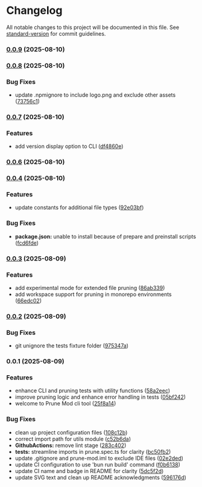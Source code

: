 # Changelog

All notable changes to this project will be documented in this file. See [standard-version](https://github.com/conventional-changelog/standard-version) for commit guidelines.

### [0.0.9](https://github.com/ali-master/prune-mod/compare/v0.0.8...v0.0.9) (2025-08-10)

### [0.0.8](https://github.com/ali-master/prune-mod/compare/v0.0.7...v0.0.8) (2025-08-10)


### Bug Fixes

* update .npmignore to include logo.png and exclude other assets ([73756c1](https://github.com/ali-master/prune-mod/commit/73756c1504a117103f709ec6ab173379fa6353aa))

### [0.0.7](https://github.com/ali-master/prune-mod/compare/v0.0.6...v0.0.7) (2025-08-10)


### Features

* add version display option to CLI ([df4860e](https://github.com/ali-master/prune-mod/commit/df4860ea094ee7ba572062e26e7e8aa89693404c))

### [0.0.6](https://github.com/ali-master/prune-mod/compare/v0.0.4...v0.0.6) (2025-08-10)

### [0.0.4](https://github.com/ali-master/prune-mod/compare/v0.0.3...v0.0.4) (2025-08-10)


### Features

* update constants for additional file types ([92e03bf](https://github.com/ali-master/prune-mod/commit/92e03bf2d3c6c730a8027e5503345863318c1280))


### Bug Fixes

* **package.json:** unable to install because of prepare and preinstall scripts ([fcd6fde](https://github.com/ali-master/prune-mod/commit/fcd6fde841c4104a7e8f0070424898056e5d90a6))

### [0.0.3](https://github.com/ali-master/prune-mod/compare/v0.0.2...v0.0.3) (2025-08-09)


### Features

* add experimental mode for extended file pruning ([86ab339](https://github.com/ali-master/prune-mod/commit/86ab33999f71a22e4c79078a97533e2f41ff5cc7))
* add workspace support for pruning in monorepo environments ([66edc02](https://github.com/ali-master/prune-mod/commit/66edc02c8ccf985a7d7c3626c2b4cd7b21db159c))

### [0.0.2](https://github.com/ali-master/prune-mod/compare/v0.0.1...v0.0.2) (2025-08-09)


### Bug Fixes

* git unignore the tests fixture folder ([975347a](https://github.com/ali-master/prune-mod/commit/975347ac4b092252e5c3b4eb66523d334fdea8c7))

### 0.0.1 (2025-08-09)


### Features

* enhance CLI and pruning tests with utility functions ([58a2eec](https://github.com/ali-master/prune-mod/commit/58a2eecb1ec0d4169bba9385fc57559e24774fa1))
* improve pruning logic and enhance error handling in tests ([05bf242](https://github.com/ali-master/prune-mod/commit/05bf242c4321f8dfeeb17e4b3dfc9b3241246db3))
* welcome to Prune Mod cli tool ([25f8a14](https://github.com/ali-master/prune-mod/commit/25f8a1402102ee4e41df46ead9b24b9c462f7648))


### Bug Fixes

* clean up project configuration files ([108c12b](https://github.com/ali-master/prune-mod/commit/108c12b4bb68937d53ce34b8b11555f7abc23b5c))
* correct import path for utils module ([c52b6da](https://github.com/ali-master/prune-mod/commit/c52b6da16c545f63e5be6b28830dc7c41e611c27))
* **GithubActions:** remove lint stage ([283c402](https://github.com/ali-master/prune-mod/commit/283c4027d746be93505ef347464d82c965e5c665))
* **tests:** streamline imports in prune.spec.ts for clarity ([bc50fb2](https://github.com/ali-master/prune-mod/commit/bc50fb2a7c62403e29a2857a12bf1d85063e3a8e))
* update .gitignore and prune-mod.iml to exclude IDE files ([02e2ded](https://github.com/ali-master/prune-mod/commit/02e2ded30d714f3d3f2ea926977ae4e34a694479))
* update CI configuration to use 'bun run build' command ([f0b6138](https://github.com/ali-master/prune-mod/commit/f0b6138028b5c96cc3754ee5a049368df3a71eab))
* update CI name and badge in README for clarity ([5dc5f2d](https://github.com/ali-master/prune-mod/commit/5dc5f2dc4da211971b2484d7b0f6c9b7c462b72f))
* update SVG text and clean up README acknowledgments ([596176d](https://github.com/ali-master/prune-mod/commit/596176dbc3e97e87b708b0941b6f902dc361aebc))
